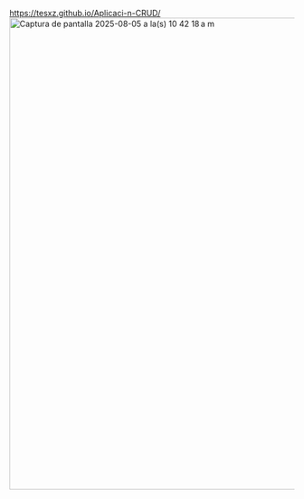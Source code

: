 https://tesxz.github.io/Aplicaci-n-CRUD/
<img width="1470" height="835" alt="Captura de pantalla 2025-08-05 a la(s) 10 42 18 a m" src="https://github.com/user-attachments/assets/0617e13c-b697-4ebe-a2c8-6fb2c4232d47" />
